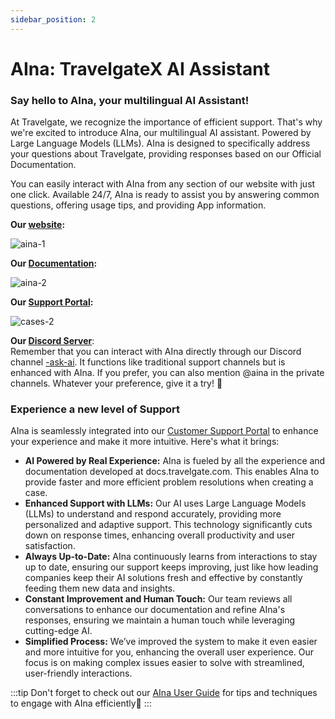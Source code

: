 ```yaml
---
sidebar_position: 2
---
```


# AIna: TravelgateX AI Assistant

### Say hello to AIna, your multilingual AI Assistant!

At Travelgate, we recognize the importance of efficient support. That's why we're excited to introduce AIna, our multilingual AI assistant. Powered by Large Language Models (LLMs). AIna is designed to specifically address your questions about Travelgate, providing responses based on our Official Documentation.

You can easily interact with AIna from any section of our website with just one click. Available 24/7, AIna is ready to assist you by answering common questions, offering usage tips, and providing App information.

**Our [website](https://app.travelgate.com/):**

![aina-1](https://storage.travelgate.com//kbase/aina-1.jpg)

**Our [Documentation](https://docs.travelgate.com/):**

![aina-2](https://storage.travelgate.com//kbase/aina-2.jpg)

**Our [Support Portal](/kb/tickets/travelgatex-tickets):**

![cases-2](https://storage.travelgate.com//kbase/cases-2.jpg)

**Our [Discord Server](/kb/getting-started-with-travelgate/travelgate-community/about-our-discord-server)**:  
Remember that you can interact with AIna directly through our Discord channel [-ask-ai](https://discord.com/channels/1121158946074402916/1245294813134458910). It functions like traditional support channels but is enhanced with AIna. If you prefer, you can also mention @aina in the private channels. Whatever your preference, give it a try! 🚀


### Experience a new level of Support
AIna is seamlessly integrated into our [Customer Support Portal](/kb/tickets/guidelines-for-submitting-a-ticket-to-our-support-team/) to enhance your experience and make it more intuitive. Here's what it brings:

- **AI Powered by Real Experience:** AIna is fueled by all the experience and documentation developed at docs.travelgate.com. This enables AIna to provide faster and more efficient problem resolutions when creating a case.
- **Enhanced Support with LLMs:** Our AI uses Large Language Models (LLMs) to understand and respond accurately, providing more personalized and adaptive support. This technology significantly cuts down on response times, enhancing overall productivity and user satisfaction.
- **Always Up-to-Date:** AIna continuously learns from interactions to stay up to date, ensuring our support keeps improving, just like how leading companies keep their AI solutions fresh and effective by constantly feeding them new data and insights.
- **Constant Improvement and Human Touch:** Our team reviews all conversations to enhance our documentation and refine AIna's responses, ensuring we maintain a human touch while leveraging cutting-edge AI.
- **Simplified Process:** We’ve improved the system to make it even easier and more intuitive for you, enhancing the overall user experience. Our focus is on making complex issues easier to solve with streamlined, user-friendly interactions.

:::tip
Don't forget to check out our [AIna User Guide](/kb/getting-started-with-travelgate/about-our-support/aina-guide) for tips and techniques to engage with AIna efficiently🚀
:::
